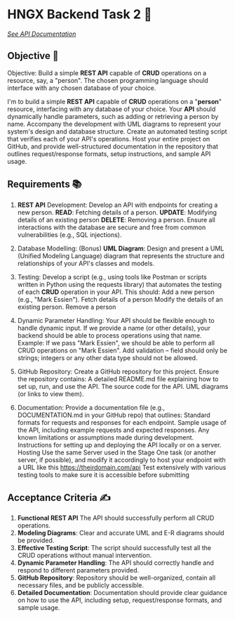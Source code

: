 # HNGX Backend Task 2 🚀

[_See API Documentation_](./DOCUMENTATION.md)

## Objective 🎯

Objective: Build a simple **REST API** capable of **CRUD** operations on a resource, say, a "person". The chosen programming language should interface with any chosen database of your choice.

I'm to build a simple **REST API** capable of **CRUD** operations on a "**person**" resource, interfacing with any database of your choice. Your **API** should dynamically handle parameters, such as adding or retrieving a person by name. Accompany the development with UML diagrams to represent your system's design and database structure. Create an automated testing script that verifies each of your API's operations. Host your entire project on GitHub, and provide well-structured documentation in the repository that outlines request/response formats, setup instructions, and sample API usage.

## Requirements 📚

1. **REST API** Development:
   Develop an API with endpoints for creating a new person.
   **READ**: Fetching details of a person.
   **UPDATE**: Modifying details of an existing person
   **DELETE**: Removing a person.
   Ensure all interactions with the database are secure and free from common vulnerabilities (e.g., SQL injections).

2. Database Modelling: (Bonus)
   **UML Diagram**: Design and present a UML (Unified Modeling Language) diagram that represents the structure and relationships of your API's classes and models.

3. Testing:
   Develop a script (e.g., using tools like Postman or scripts written in Python using the requests library) that automates the testing of each **CRUD** operation in your API.
   This should:
   Add a new person (e.g., "Mark Essien").
   Fetch details of a person
   Modify the details of an existing person.
   Remove a person

4. Dynamic Parameter Handling:
   Your API should be flexible enough to handle dynamic input. If we provide a name (or other details), your backend should be able to process operations using that name.
   Example: If we pass "Mark Essien", we should be able to perform all CRUD operations on "Mark Essien".
   Add validation – field should only be strings; integers or any other data type should not be allowed.

5. GitHub Repository:
   Create a GitHub repository for this project.
   Ensure the repository contains:
   A detailed README.md file explaining how to set up, run, and use the API.
   The source code for the API.
   UML diagrams (or links to view them).

6. Documentation:
   Provide a documentation file (e.g., DOCUMENTATION.md in your GitHub repo) that outlines:
   Standard formats for requests and responses for each endpoint.
   Sample usage of the API, including example requests and expected responses.
   Any known limitations or assumptions made during development.
   Instructions for setting up and deploying the API locally or on a server.
   Hosting Use the same Server used in the Stage One task (or another server, if possible), and modify it accordingly to host your endpoint with a URL like this <https://theirdomain.com/api>
   Test extensively with various testing tools to make sure it is accessible before submitting

## Acceptance Criteria ✍️

1. **Functional REST API** The API should successfully perform all CRUD operations.
2. **Modeling Diagrams**: Clear and accurate UML and E-R diagrams should be provided.
3. **Effective Testing Script**: The script should successfully test all the CRUD operations without manual intervention.
4. **Dynamic Parameter Handling**: The API should correctly handle and respond to different parameters provided.
5. **GitHub Repository**: Repository should be well-organized, contain all necessary files, and be publicly accessible.
6. **Detailed Documentation**: Documentation should provide clear guidance on how to use the API, including setup, request/response formats, and sample usage.
